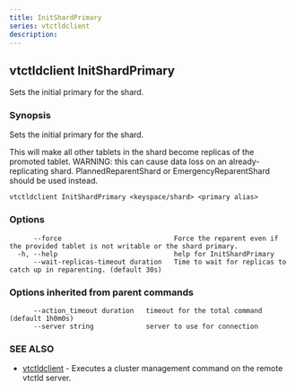 ```yaml
---
title: InitShardPrimary
series: vtctldclient
description:
---
```

## vtctldclient InitShardPrimary

Sets the initial primary for the shard.

### Synopsis

Sets the initial primary for the shard.

This will make all other tablets in the shard become replicas of the promoted tablet.
WARNING: this can cause data loss on an already-replicating shard. PlannedReparentShard or
EmergencyReparentShard should be used instead.


```
vtctldclient InitShardPrimary <keyspace/shard> <primary alias>
```

### Options

```
      --force                            Force the reparent even if the provided tablet is not writable or the shard primary.
  -h, --help                             help for InitShardPrimary
      --wait-replicas-timeout duration   Time to wait for replicas to catch up in reparenting. (default 30s)
```

### Options inherited from parent commands

```
      --action_timeout duration   timeout for the total command (default 1h0m0s)
      --server string             server to use for connection
```

### SEE ALSO

* [vtctldclient](../)	 - Executes a cluster management command on the remote vtctld server.

